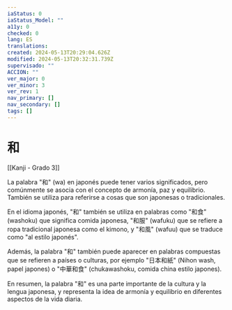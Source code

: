 ```yaml
---
iaStatus: 0
iaStatus_Model: ""
a11y: 0
checked: 0
lang: ES
translations: 
created: 2024-05-13T20:29:04.626Z
modified: 2024-05-13T20:32:31.739Z
supervisado: ""
ACCION: ""
ver_major: 0
ver_minor: 3
ver_rev: 1
nav_primary: []
nav_secondary: []
tags: []
---
```

# 和

[[Kanji - Grado 3]]

La palabra "和" (wa) en japonés puede tener varios significados, pero comúnmente se asocia con el concepto de armonía, paz y equilibrio. También se utiliza para referirse a cosas que son japonesas o tradicionales.

En el idioma japonés, "和" también se utiliza en palabras como "和食" (washoku) que significa comida japonesa, "和服" (wafuku) que se refiere a ropa tradicional japonesa como el kimono, y "和風" (wafuu) que se traduce como "al estilo japonés".

Además, la palabra "和" también puede aparecer en palabras compuestas que se refieren a países o culturas, por ejemplo "日本和紙" (Nihon wash, papel japones) o "中華和食" (chukawashoku, comida china estilo japones).

En resumen, la palabra "和" es una parte importante de la cultura y la lengua japonesa, y representa la idea de armonía y equilibrio en diferentes aspectos de la vida diaria.
